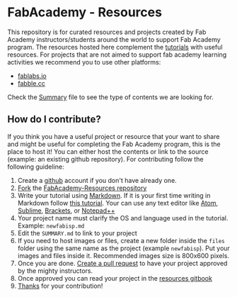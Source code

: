 # FabAcademy - Resources

This repository is for curated resources and projects created by Fab Academy instructors/students around the world to support Fab Academy program. The resources hosted here complement the [tutorials](http://docs.academany.org/FabAcademy-Tutorials/_book/) with useful resources. For projects that are not aimed to support fab academy learning activities we recommend you to use other platforms:

* [fablabs.io](https://www.fablabs.io/projects)
* [fabble.cc](https://fabble.cc/)

Check the [Summary](SUMMARY.md) file to see the type of contents we are looking for.

## How do I contribute?
If you think you have a useful project or resource that your want to share and might be useful for completing the Fab Academy program, this is the place to host it! You can either host the contents or link to the source (example: an existing github repository). For contributing follow the following guideline:

1. Create a [github](https://github.com/) account if you don't have already one.
2. [Fork](https://help.github.com/articles/fork-a-repo/) the [FabAcademy-Resources repository](https://github.com/Academany/FabAcademany-Resources)
3. Write your tutorial using [Markdown](https://en.wikipedia.org/wiki/Markdown). If it is your first time writing in Markdown follow [this tutorial](http://www.markdowntutorial.com/). Your can use any text editor like [Atom](https://atom.io/), [Sublime](http://www.sublimetext.com/), [Brackets](http://brackets.io/), or [Notepad++](https://notepad-plus-plus.org/)
4. Your project name must clarify the OS and language used in the tutorial. Example: `newfabisp.md`
5. Edit the `SUMMARY.md` to link to your project
6. If you need to host images or files, create a new folder inside the `files` folder using the same name as the project (example `newfabisp`). Put your images and files inside it. Recommended images size is 800x600 pixels.
7. Once you are done. [Create a pull request](https://help.github.com/articles/creating-a-pull-request/) to have your project approved by the mighty instructors.
8. Once approved you can read your project in the [resources gitbook](http://docs.academany.org/FabAcademany-Resources/_book/)
9. [Thanks](https://upload.wikimedia.org/wikipedia/commons/3/30/DcvfThank-you-1.jpg) for your contribution!
